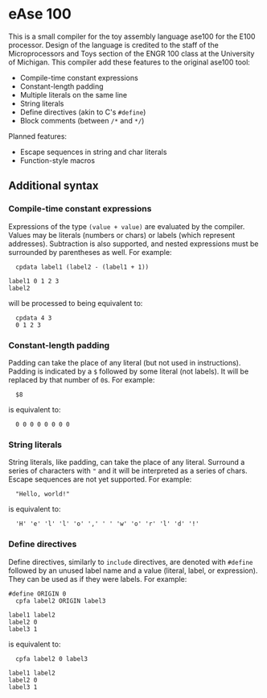 # eAse 100
This is a small compiler for the toy assembly language ase100 for the E100 processor.
Design of the language is credited to the staff of the Microprocessors and Toys section of the ENGR 100 class at the University of Michigan.
This compiler add these features to the original ase100 tool:

- Compile-time constant expressions
- Constant-length padding
- Multiple literals on the same line
- String literals
- Define directives (akin to C's `#define`)
- Block comments (between `/*` and `*/`)

Planned features:

- Escape sequences in string and char literals
- Function-style macros

## Additional syntax
### Compile-time constant expressions
Expressions of the type `(value + value)` are evaluated by the compiler.
Values may be literals (numbers or chars) or labels (which represent addresses).
Subtraction is also supported, and nested expressions must be surrounded by parentheses as well.
For example:
```
  cpdata label1 (label2 - (label1 + 1))

label1 0 1 2 3
label2
```
will be processed to being equivalent to:
```
  cpdata 4 3
  0 1 2 3
```

### Constant-length padding
Padding can take the place of any literal (but not used in instructions). Padding is indicated by a `$` followed by some literal (not labels). It will be replaced by that number of `0`s.
For example:
```
  $8
```
is equivalent to:
```
  0 0 0 0 0 0 0 0
```

### String literals
String literals, like padding, can take the place of any literal. Surround a series of characters with `"` and it will be interpreted as a series of chars. Escape sequences are not yet supported.
For example:
```
  "Hello, world!"
```
is equivalent to:
```
  'H' 'e' 'l' 'l' 'o' ',' ' ' 'w' 'o' 'r' 'l' 'd' '!'
```

### Define directives
Define directives, similarly to `include` directives, are denoted with `#define` followed by an unused label name and a value (literal, label, or expression). They can be used as if they were labels.
For example:
```
#define ORIGIN 0
  cpfa label2 ORIGIN label3

label1 label2
label2 0
label3 1
```
is equivalent to:
```
  cpfa label2 0 label3

label1 label2
label2 0
label3 1
```
